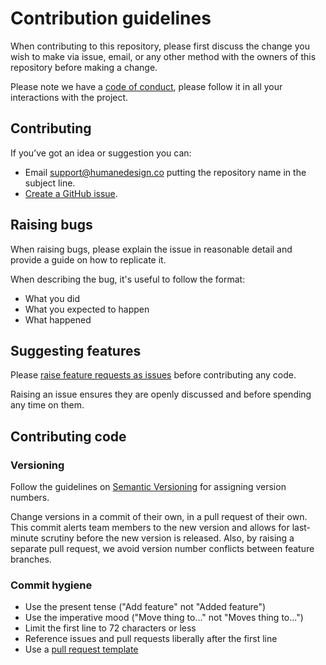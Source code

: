 # Contribution guidelines

When contributing to this repository, please first discuss the change you wish to make via issue, email, or any other method with the owners of this repository before making a change.

Please note we have a [code of conduct](https://github.com/simonwhatley/govuk-publishing-frontend/blob/master/CODE_OF_CONDUCT.md), please follow it in all your interactions with the project.

## Contributing

If you’ve got an idea or suggestion you can:

- Email [support@humanedesign.co](support@humanedesign.co) putting the repository name in the subject line.
- [Create a GitHub issue](https://github.com/simonwhatley/govuk-publishing-frontend/issues).

## Raising bugs

When raising bugs, please explain the issue in reasonable detail and provide a guide on how to replicate it.

When describing the bug, it's useful to follow the format:

- What you did
- What you expected to happen
- What happened

## Suggesting features

Please [raise feature requests as issues](https://github.com/simonwhatley/govuk-publishing-frontend/issues) before contributing any code.

Raising an issue ensures they are openly discussed and before spending any time on them.

## Contributing code

### Versioning

Follow the guidelines on [Semantic Versioning](semver.org) for assigning version numbers.

Change versions in a commit of their own, in a pull request of their own. This commit alerts team members to the new version and allows for last-minute scrutiny before the new version is released. Also, by raising a separate pull request, we avoid version number conflicts between feature branches.

### Commit hygiene

- Use the present tense ("Add feature" not "Added feature")
- Use the imperative mood ("Move thing to..." not "Moves thing to...")
- Limit the first line to 72 characters or less
- Reference issues and pull requests liberally after the first line
- Use a [pull request template](https://github.com/simonwhatley/govuk-publishing-frontend/blob/master/.github/PULL_REQUEST_TEMPLATE)
